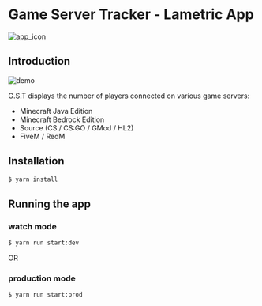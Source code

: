 # Game Server Tracker - Lametric App

![app_icon](https://github.com/GameServerTracker/LametricApp/images/gst_icon.png)

## Introduction

![demo](https://github.com/GameServerTracker/LametricApp/images/app.gif)

G.S.T displays the number of players connected on various game servers:

- Minecraft Java Edition
- Minecraft Bedrock Edition
- Source (CS / CS:GO / GMod / HL2)
- FiveM / RedM

## Installation

```bash
$ yarn install
```

## Running the app

### watch mode
```bash
$ yarn run start:dev
```
OR
### production mode

```bash
$ yarn run start:prod
```